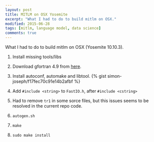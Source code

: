 ```yaml
---
layout: post
title: MITLM on OSX Yosemite
excerpt: "What I had to do to build mitlm on OSX."
modified: 2015-06-28
tags: [mitlm, language model, data science]
comments: true
---
```


What I had to do to build mitlm on OSX (Yosemite 10.10.3).

1. Install missing tools/libs
  1. Download gfortran 4.9 from [here](https://gcc.gnu.org/wiki/GFortranBinaries#MacOS).
  2. Install autoconf, automake and libtool.  {% gist simon-joseph/f17fec70c91e14b2afbf %}

2. Add `#include <string>` to `FastIO.h`, after `#include <cstring>`
3. Had to remove `tr1` in some sorce files, but this issues seems to be resolved in the current repo code.
4. `autogen.sh`
5. `make`
6. `sudo make install`

